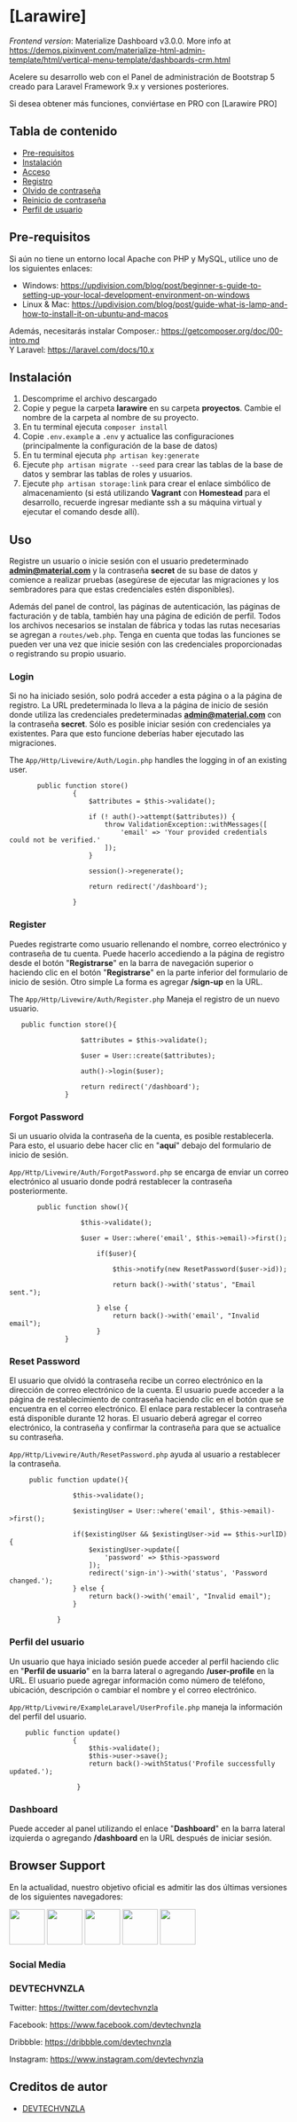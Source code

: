 # [Larawire]

*Frontend version*: Materialize Dashboard v3.0.0. More info at https://demos.pixinvent.com/materialize-html-admin-template/html/vertical-menu-template/dashboards-crm.html

Acelere su desarrollo web con el Panel de administración de Bootstrap 5 creado para Laravel Framework 9.x y versiones posteriores.

Si desea obtener más funciones, conviértase en PRO con [Larawire PRO]

## Tabla de contenido
* [Pre-requisitos](#pre-requisitos)
* [Instalación](#instalación)
* [Acceso](#login)
* [Registro](#register)
* [Olvido de contraseña](#forgot-password)
* [Reinicio de contraseña](#reset-password)
* [Perfil de usuario](#user-profile)

## Pre-requisitos

Si aún no tiene un entorno local Apache con PHP y MySQL, utilice uno de los siguientes enlaces:

 - Windows: https://updivision.com/blog/post/beginner-s-guide-to-setting-up-your-local-development-environment-on-windows
 - Linux & Mac: https://updivision.com/blog/post/guide-what-is-lamp-and-how-to-install-it-on-ubuntu-and-macos

Además, necesitarás instalar Composer.: https://getcomposer.org/doc/00-intro.md  
Y Laravel: https://laravel.com/docs/10.x

## Instalación
1. Descomprime el archivo descargado
2. Copie y pegue la carpeta **larawire** en su carpeta **proyectos**. Cambie el nombre de la carpeta al nombre de su proyecto.
3. En tu terminal ejecuta `composer install`
4. Copie `.env.example` a `.env` y actualice las configuraciones (principalmente la configuración de la base de datos)
5. En tu terminal ejecuta `php artisan key:generate`
6. Ejecute `php artisan migrate --seed` para crear las tablas de la base de datos y sembrar las tablas de roles y usuarios.
7. Ejecute `php artisan storage:link` para crear el enlace simbólico de almacenamiento (si está utilizando **Vagrant** con **Homestead** para el desarrollo, recuerde ingresar mediante ssh a su máquina virtual y ejecutar el comando desde allí).


## Uso
Registre un usuario o inicie sesión con el usuario predeterminado **admin@material.com** y la contraseña **secret** de su base de datos y comience a realizar pruebas (asegúrese de ejecutar las migraciones y los sembradores para que estas credenciales estén disponibles).

Además del panel de control, las páginas de autenticación, las páginas de facturación y de tabla, también hay una página de edición de perfil. Todos los archivos necesarios se instalan de fábrica y todas las rutas necesarias se agregan a `routes/web.php`. Tenga en cuenta que todas las funciones se pueden ver una vez que inicie sesión con las credenciales proporcionadas o registrando su propio usuario.

### Login
Si no ha iniciado sesión, solo podrá acceder a esta página o a la página de registro. La URL predeterminada lo lleva a la página de inicio de sesión donde utiliza las credenciales predeterminadas **admin@material.com** con la contraseña **secret**. Sólo es posible iniciar sesión con credenciales ya existentes. Para que esto funcione deberías haber ejecutado las migraciones.

The `App/Http/Livewire/Auth/Login.php` handles the logging in of an existing user.

```
       public function store()
                {
                    $attributes = $this->validate();
            
                    if (! auth()->attempt($attributes)) {
                        throw ValidationException::withMessages([
                            'email' => 'Your provided credentials could not be verified.'
                        ]);
                    }
            
                    session()->regenerate();
            
                    return redirect('/dashboard');
            
                }
```

### Register
Puedes registrarte como usuario rellenando el nombre, correo electrónico y contraseña de tu cuenta. Puede hacerlo accediendo a la página de registro desde el botón "**Registrarse**" en la barra de navegación superior o haciendo clic en el botón "**Registrarse**" en la parte inferior del formulario de inicio de sesión. Otro simple La forma es agregar **/sign-up** en la URL.

The `App/Http/Livewire/Auth/Register.php` Maneja el registro de un nuevo usuario.

```
   public function store(){

                  $attributes = $this->validate();
          
                  $user = User::create($attributes);
          
                  auth()->login($user);
                  
                  return redirect('/dashboard');
              } 
```

### Forgot Password
Si un usuario olvida la contraseña de la cuenta, es posible restablecerla. Para esto, el usuario debe hacer clic en "**aquí**" debajo del formulario de inicio de sesión.

`App/Http/Livewire/Auth/ForgotPassword.php` se encarga de enviar un correo electrónico al usuario donde podrá restablecer la contraseña posteriormente.

```
       public function show(){
          
                  $this->validate();
          
                  $user = User::where('email', $this->email)->first();
          
                      if($user){
          
                          $this->notify(new ResetPassword($user->id));
          
                          return back()->with('status', "Email sent.");
          
                      } else {
                          return back()->with('email', "Invalid email");
                      }
              }
```

### Reset Password
El usuario que olvidó la contraseña recibe un correo electrónico en la dirección de correo electrónico de la cuenta. El usuario puede acceder a la página de restablecimiento de contraseña haciendo clic en el botón que se encuentra en el correo electrónico. El enlace para restablecer la contraseña está disponible durante 12 horas. El usuario deberá agregar el correo electrónico, la contraseña y confirmar la contraseña para que se actualice su contraseña.

`App/Http/Livewire/Auth/ResetPassword.php` ayuda al usuario a restablecer la contraseña.

```
     public function update(){
        
                $this->validate(); 
                  
                $existingUser = User::where('email', $this->email)->first();
        
                if($existingUser && $existingUser->id == $this->urlID) { 
                    $existingUser->update([
                        'password' => $this->password
                    ]);
                    redirect('sign-in')->with('status', 'Password changed.');
                } else {
                    return back()->with('email', "Invalid email");
                }
            
            }
```

### Perfil del usuario
Un usuario que haya iniciado sesión puede acceder al perfil haciendo clic en "**Perfil de usuario**" en la barra lateral o agregando **/user-profile** en la URL. El usuario puede agregar información como número de teléfono, ubicación, descripción o cambiar el nombre y el correo electrónico.

`App/Http/Livewire/ExampleLaravel/UserProfile.php` maneja la información del perfil del usuario.

```
    public function update()
                {
                    $this->validate();
                    $this->user->save();
                    return back()->withStatus('Profile successfully updated.');
                
                 }

```

### Dashboard
Puede acceder al panel utilizando el enlace "**Dashboard**" en la barra lateral izquierda o agregando **/dashboard** en la URL después de iniciar sesión.

## Browser Support
En la actualidad, nuestro objetivo oficial es admitir las dos últimas versiones de los siguientes navegadores:

<img src="https://s3.amazonaws.com/creativetim_bucket/github/browser/chrome.png" width="64" height="64"> <img src="https://s3.amazonaws.com/creativetim_bucket/github/browser/firefox.png" width="64" height="64"> <img src="https://s3.amazonaws.com/creativetim_bucket/github/browser/edge.png" width="64" height="64"> <img src="https://s3.amazonaws.com/creativetim_bucket/github/browser/safari.png" width="64" height="64"> <img src="https://s3.amazonaws.com/creativetim_bucket/github/browser/opera.png" width="64" height="64">

### Social Media

### DEVTECHVNZLA

Twitter: <https://twitter.com/devtechvnzla>

Facebook: <https://www.facebook.com/devtechvnzla>

Dribbble: <https://dribbble.com/devtechvnzla>

Instagram: <https://www.instagram.com/devtechvnzla>

## Creditos de autor

- [DEVTECHVNZLA](https://devtechvnzla.com/)
